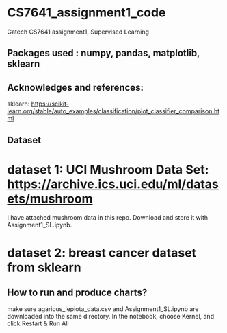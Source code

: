 # CS7641_assignment1_code
Gatech CS7641 assignment1, Supervised Learning

## Packages used : numpy, pandas,  matplotlib, sklearn

## Acknowledges and references: 
sklearn: https://scikit-learn.org/stable/auto_examples/classification/plot_classifier_comparison.html

## Dataset
# dataset 1: UCI Mushroom Data Set: https://archive.ics.uci.edu/ml/datasets/mushroom
I have attached mushroom data in this repo. Download and store it with Assignment1_SL.ipynb. 
# dataset 2: breast cancer dataset from sklearn

## How to run and produce charts?
make sure agaricus_lepiota_data.csv and Assignment1_SL.ipynb are downloaded into the same directory.
In the notebook, choose Kernel, and click Restart & Run All
